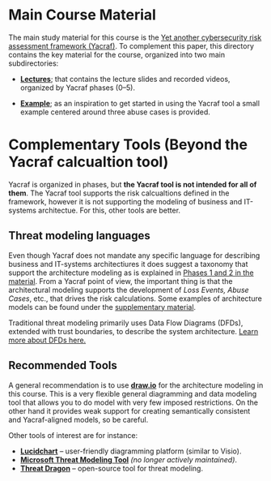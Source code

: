 # Main Course Material

The main study material for this course is the [Yet another cybersecurity risk assessment framework (Yacraf)](https://link.springer.com/article/10.1007/s10207-023-00713-y). To complement this paper, this directory contains the key material for the course, organized into two main subdirectories:

- [**Lectures**](https://github.com/KTH-SSAS/EP2791-Cybersecurity-Threat-Modeling-and-Risk-Analysis/blob/master/Course-material/lectures); that contains the lecture slides and recorded videos, organized by Yacraf phases (0–5). 

- [**Example**](https://github.com/KTH-SSAS/EP2791-Cybersecurity-Threat-Modeling-and-Risk-Analysis/tree/master/Course-material/examples); as an inspiration to get started in using the Yacraf tool a small example centered around three abuse cases is provided.  


# Complementary Tools (Beyond the Yacraf calcualtion tool)

Yacraf is organized in phases, but **the Yacraf tool is not intended for all of them**. The Yacraf tool supports the risk calcualtions defined in the framework, however it is not supporting the modeling of business and IT-systems architectue. For this, other tools are better. 

## Threat modeling languages

Even though Yacraf does not mandate any specific language for describing business and IT-systems architectiures it does suggest a taxonomy that support the architecture modeling as is explained in [Phases 1 and 2 in the material](https://github.com/KTH-SSAS/EP2791-Cybersecurity-Threat-Modeling-and-Risk-Analysis/edit/master/Course-material/lectures). From a Yacraf point of view, the important thing is that the architectural modeling supports the development of *Loss Events, Abuse Cases*, etc., that drives the risk calculations. Some examples of architecture models can be found under the [supplementary material](https://github.com/KTH-SSAS/EP2791-Cybersecurity-Threat-Modeling-and-Risk-Analysis/tree/master/Supplemental-Materials/examples_legacy).  

Traditional threat modeling primarily uses Data Flow Diagrams (DFDs), extended with trust boundaries, to describe the system architecture. [Learn more about DFDs here.](https://online.visual-paradigm.com/knowledge/software-design/dfd-using-yourdon-and-demarco/)

## Recommended Tools
A general recommendation is to use [**draw.io**](https://draw.io) for the architecture modeling in this course. This is a very flexible general diagramming and data modeling tool that allows you to do model with very few imposed restrictions. On the other hand it provides weak support for creating semantically consistent and Yacraf-aligned models, so be careful.

Other tools of interest are for instance: 
- [**Lucidchart**](https://www.lucidchart.com) – user-friendly diagramming platform (similar to Visio).  
- [**Microsoft Threat Modeling Tool**](https://learn.microsoft.com/en-us/azure/security/develop/threat-modeling-tool) *(no longer actively maintained)*.  
- [**Threat Dragon**](https://owasp.org/www-project-threat-dragon/) – open-source tool for threat modeling.  

